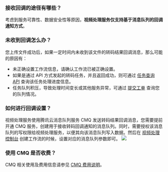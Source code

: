 ### 接收回调的途径有哪些？

考虑到服务可靠性、数据安全性等原因，**视频处理服务仅支持基于消息队列的回调通知方式**。

### 未收到回调怎么办？
 
您上传文件成功后，如果一定时间内未收到该文件的转码结果回调消息，那么可能的原因有：

  - 未正确设置工作流信息，请确认工作流已被正确设置。
  - 如果是通过 API 方式发起的转码任务，并且返回成功，则可通过 [任务查询 API](https://cloud.tencent.com/document/product/862/37035) 查询该任务处理进度信息。
  - 任务队列积压，导致处理时间变长或其他服务异常，可通过 [提交工单](https://console.cloud.tencent.com/workorder/category) 查询您的队列情况。

### 如何进行回调设置？

视频处理服务使用腾讯云消息队列服务 CMQ 发送转码结果回调消息，您需要提前开通 CMQ 服务，创建用于接收转码回调通知的消息队列。同时，需要授权该消息队列的写权限给视频处理服务，以便其向该消息队列写入数据。然后在 [视频处理控制台](https://console.cloud.tencent.com/mps) 创建工作流的时候，设置对应的消息队列参数即可。
![](https://main.qcloudimg.com/raw/287a7f5024e3556abadd8023fbd0822a.png)

### 使用 CMQ 是否收费？

CMQ 相关使用及费用信息请参见 [CMQ 费用说明](https://cloud.tencent.com/document/product/406/13648)。

